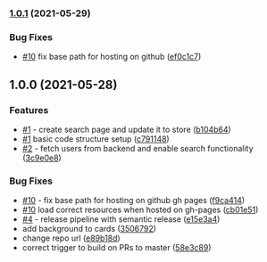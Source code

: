 ### [1.0.1](https://github.com/immnk/search-team-react/compare/v1.0.0...v1.0.1) (2021-05-29)


### Bug Fixes

* [#10](https://github.com/immnk/search-team-react/issues/10) fix base path for hosting on github ([ef0c1c7](https://github.com/immnk/search-team-react/commit/ef0c1c72694c083ff2cef3e816f4721086a8dbea))

## 1.0.0 (2021-05-28)


### Features

* [#1](https://github.com/immnk/search-team-react/issues/1) - create search page and update it to store ([b104b64](https://github.com/immnk/search-team-react/commit/b104b64b963b4b5e7dcfe2c9f1367f99a34d8dc4))
* [#1](https://github.com/immnk/search-team-react/issues/1) basic code structure setup ([c791148](https://github.com/immnk/search-team-react/commit/c791148fb571d2ec5a83ff91ce3b9f888137d4e1))
* [#2](https://github.com/immnk/search-team-react/issues/2) - fetch users from backend and enable search functionality ([3c9e0e8](https://github.com/immnk/search-team-react/commit/3c9e0e84343da0edf4ddfbf7cdd461f8af8f765e))


### Bug Fixes

* [#10](https://github.com/immnk/search-team-react/issues/10) - fix base path for hosting on github gh pages ([f9ca414](https://github.com/immnk/search-team-react/commit/f9ca414a3bd2e8b408a8bbee32169850b943bacd))
* [#10](https://github.com/immnk/search-team-react/issues/10) load correct resources when hosted on gh-pages ([cb01e51](https://github.com/immnk/search-team-react/commit/cb01e5192a45b97349b741fb76b7ff74f9cd6d2e))
* [#4](https://github.com/immnk/search-team-react/issues/4) - release pipeline with semantic release ([e15e3a4](https://github.com/immnk/search-team-react/commit/e15e3a466fb2b47d5c94bb122f027e7cb856efa5))
* add background to cards ([3506792](https://github.com/immnk/search-team-react/commit/350679275a11a25581060b2f4b98af67f823f644))
* change repo url ([e89b18d](https://github.com/immnk/search-team-react/commit/e89b18d0d22e454639fc8d285a5958de7d1a3fad))
* correct trigger to build on PRs to master ([58e3c89](https://github.com/immnk/search-team-react/commit/58e3c89f735a81181672a380bb380bea8243544a))
